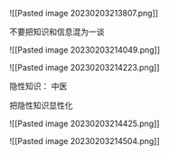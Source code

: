 
![[Pasted image 20230203213807.png]]

不要把知识和信息混为一谈

![[Pasted image 20230203214049.png]]


![[Pasted image 20230203214223.png]]


隐性知识：  中医

把隐性知识显性化


![[Pasted image 20230203214425.png]]



![[Pasted image 20230203214504.png]]